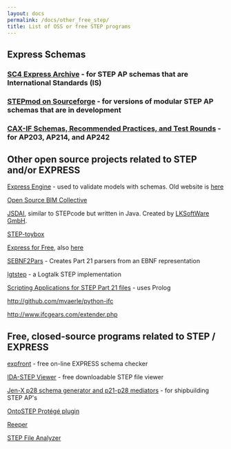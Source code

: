 ```yaml
---
layout: docs
permalink: /docs/other_free_step/
title: List of OSS or free STEP programs
---
```


## Express Schemas

### [SC4 Express Archive](http://www.steptools.com/sc4/archive/) - for STEP AP schemas that are International Standards (IS)

### [STEPmod on Sourceforge](http://stepmod.cvs.sourceforge.net/viewvc/stepmod/stepmod/data/modules/) - for versions of modular STEP AP schemas that are in development

### [CAX-IF Schemas, Recommended Practices, and Test Rounds](http://www.cax-if.org/joint_testing_info.html#schemas) - for AP203, AP214, and AP242

## Other open source projects related to STEP and/or EXPRESS

[Express Engine](http://sourceforge.net/projects/exp-engine/) - used to validate models with schemas. Old website is [here](http://exp-engine.sourceforge.net/)

[Open Source BIM Collective](http://osbim.org/)

[JSDAI](http://www.jsdai.net), similar to STEPcode but written in Java. Created by [LKSoftWare GmbH](http://www.lksoft.com/).

[STEP-toybox](http://sourceforge.net/projects/step-toybox/)

[Express for Free](http://exff.sourceforge.net/), also [here](http://www.exff.org/)

[SEBNF2Pars](http://code.google.com/p/sebnf2pars/) - Creates Part 21 parsers from an EBNF representation

[lgtstep](http://code.google.com/p/lgtstep/) - a Logtalk STEP implementation

[Scripting Applications for STEP Part 21 files](http://www.kshell.com/pages/scripting/index.html) - uses Prolog

<http://github.com/mvaerle/python-ifc>

<http://www.ifcgears.com/extender.php>

## Free, closed-source programs related to STEP / EXPRESS

[expfront](http://www.steptools.com/translate/expfront) - free on-line EXPRESS schema checker

[IDA-STEP Viewer](http://www.ida-step.net/components/viewers/basic) - free downloadable STEP file viewer

[Jen-X p28 schema generator and p21-p28 mediators](http://www.isetools.org/eb-cgi-bin/yabb2_ISE/YaBB.pl?board=general_mediators) - for shipbuilding STEP AP's

[OntoSTEP Protégé plugin](http://www.nist.gov/el/msid/ontostep.cfm)

[Reeper](http://www.nist.gov/el/msid/reeper.cfm)

[STEP File Analyzer](http://ciks.cbt.nist.gov/cgi-bin/ctv/sfa_request.cgi)


